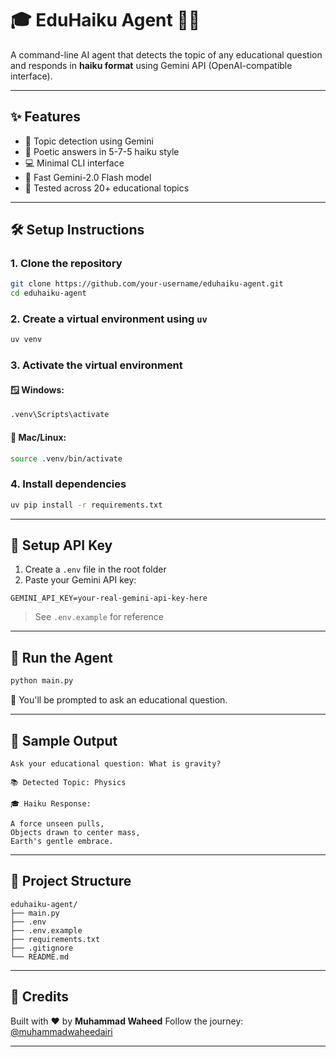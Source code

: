 # 🎓 EduHaiku Agent 🤖🌿

A command-line AI agent that detects the topic of any educational question and responds in **haiku format** using Gemini API (OpenAI-compatible interface).

---

## ✨ Features

- 🧠 Topic detection using Gemini
- 📜 Poetic answers in 5-7-5 haiku style
- 💻 Minimal CLI interface
- 🚀 Fast Gemini-2.0 Flash model
- 🧪 Tested across 20+ educational topics

---

## 🛠️ Setup Instructions

### 1. Clone the repository

```bash
git clone https://github.com/your-username/eduhaiku-agent.git
cd eduhaiku-agent
````

### 2. Create a virtual environment using `uv`

```bash
uv venv
```

### 3. Activate the virtual environment

#### 🪟 Windows:

```bash
.venv\Scripts\activate
```

#### 🐧 Mac/Linux:

```bash
source .venv/bin/activate
```

### 4. Install dependencies

```bash
uv pip install -r requirements.txt
```

---

## 🔐 Setup API Key

1. Create a `.env` file in the root folder
2. Paste your Gemini API key:

```env
GEMINI_API_KEY=your-real-gemini-api-key-here
```

> See `.env.example` for reference

---

## 🚀 Run the Agent

```bash
python main.py
```

💬 You'll be prompted to ask an educational question.

---

## 🧪 Sample Output

```
Ask your educational question: What is gravity?

📚 Detected Topic: Physics

🎓 Haiku Response:

A force unseen pulls,  
Objects drawn to center mass,  
Earth's gentle embrace.
```

---

## 📂 Project Structure

```
eduhaiku-agent/
├── main.py
├── .env
├── .env.example
├── requirements.txt
├── .gitignore
└── README.md
```

---

## 🤝 Credits

Built with ❤️ by **Muhammad Waheed**
Follow the journey: [@muhammadwaheedairi](https://github.com/muhammadwaheedairi)

---
